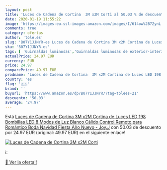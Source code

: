 ```yaml
---
layout: post
title: 'Luces de Cadena de Cortina  3M x2M Corti al 50.03 % de descuento'
date: 2020-01-19 11:55:22
image: 'https://images-eu.ssl-images-amazon.com/images/I/614ow%2B7ZynL._SL400_.jpg'
comments: true
category: ofertas
author: 'tole.es'
slug: 'B07Y1JJNYR-es Luces de Cadena de Cortina 3M x2M Cortina de Luces LED 198...'
sku: 'B07Y1JJNYR-es'
tags: [ 'Guirnaldas luminosas','Guirnaldas luminosas de exterior-interior','Guirnaldas luminosas de interior','Iluminación','navidad', ]
actualPrice: 24.97 EUR
currency: EUR
price: 24.97
comparePrice: 49.97 EUR
prodname: 'Luces de Cadena de Cortina  3M x2M Cortina de Luces LED 198 Bombillas LED  8 Modos de Luz  Blanco Cálido  Control Remoto para Romántico Boda  Navidad  Fiesta  Año Nuevo - Joy.J'
country: 'es'
flag: '🇪🇸'
brand: ''
buyurl: 'https://www.amazon.es/dp/B07Y1JJNYR/?tag=tolees-21'
descuento: '50.03'
average: '24.97'
---
```


Está [Luces de Cadena de Cortina  3M x2M Cortina de Luces LED 198 Bombillas LED  8 Modos de Luz  Blanco Cálido  Control Remoto para Romántico Boda  Navidad  Fiesta  Año Nuevo - Joy.J](https://www.amazon.es/dp/B07Y1JJNYR/?tag=tolees-21) con 50.03 de descuento por 24.97 EUR (original: 49.97 EUR) en el siguiente enlace!

[![Luces de Cadena de Cortina  3M x2M Corti](https://images-eu.ssl-images-amazon.com/images/I/614ow%2B7ZynL._SL400_.jpg)](https://www.amazon.es/dp/B07Y1JJNYR/?tag=tolees-21)

ℹ️:


[🛒 Ver la oferta!!](https://www.amazon.es/dp/B07Y1JJNYR/?tag=tolees-21)

